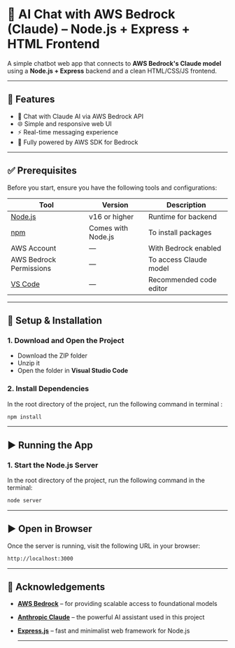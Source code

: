 # 🤖 AI Chat with AWS Bedrock (Claude) – Node.js + Express + HTML Frontend

A simple chatbot web app that connects to **AWS Bedrock's Claude model** using a **Node.js + Express** backend and a clean HTML/CSS/JS frontend.

---

## 🚀 Features

- 💬 Chat with Claude AI via AWS Bedrock API  
- 🌐 Simple and responsive web UI  
- ⚡ Real-time messaging experience  
- 🧠 Fully powered by AWS SDK for Bedrock  

---

## ✅ Prerequisites

Before you start, ensure you have the following tools and configurations:

| Tool | Version | Description |
|------|---------|-------------|
| [Node.js](https://nodejs.org/) | v16 or higher | Runtime for backend |
| [npm](https://www.npmjs.com/) | Comes with Node.js | To install packages |
| AWS Account | — | With Bedrock enabled |
| AWS Bedrock Permissions | — | To access Claude model |
| [VS Code](https://code.visualstudio.com/) | — | Recommended code editor |

---

## 🔧 Setup & Installation

### 1. Download and Open the Project

- Download the ZIP folder  
- Unzip it  
- Open the folder in **Visual Studio Code**

### 2. Install Dependencies

In the root directory of the project, run the following command in terminal :

```bash
npm install

```
---

## ▶️ Running the App

### 1. Start the Node.js Server

In the root directory of the project, run the following command in the terminal:

```bash
node server
```

---

## ▶️ Open in Browser

Once the server is running, visit the following URL in your browser:
```bash
http://localhost:3000
```

---
## 🙌 Acknowledgements

- [**AWS Bedrock**](https://aws.amazon.com/bedrock/) – for providing scalable access to foundational models
- [**Anthropic Claude**](https://www.anthropic.com/) – the powerful AI assistant used in this project
- [**Express.js**](https://expressjs.com/) – fast and minimalist web framework for Node.js

  ---
